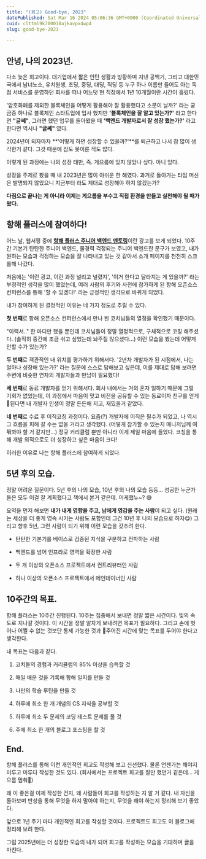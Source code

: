 ```yaml
---
title: "(회고) Good-bye, 2023"
datePublished: Sat Mar 16 2024 05:06:36 GMT+0000 (Coordinated Universal Time)
cuid: clttml9k700010ajkavpx4wp4
slug: good-bye-2023

---
```


## 안녕, 나의 2023년.

다소 늦은 회고이다. 대기업에서 짧은 인턴 생활과 방황하며 지낸 공백기, 그리고 대한민국에서 남녀노소, 유치원생, 초딩, 중딩, 대딩, 직딩 등 누구 하나 이름만 들어도 아는 독점 서비스를 운영하던 회사를 떠나 어느덧 현 직장에서 1년 10개월이란 시간이 흘렀다.

'암호화폐를 제외한 블록체인을 어떻게 활용해야 잘 활용했다고 소문이 날까?' 라는 궁금증 하나로 블록체인 스타트업에 입사 했지만 **'블록체인을 잘 알고 있는가?'** 라고 한다면 **"글쎄"**, 그러면 했던 업무를 돌아봤을 때 **'백엔드 개발자로서 잘 성장 했는가?'** 라고 한다면 역시나 **"글쎄"** 였다.

2024년이 되자마자 \*\*'어떻게 하면 성장할 수 있을까?'\*\*를 퇴근하고 나서 참 많이 생각한거 같다. 그것 때문에 잠도 못이룬 적도 많다.

이렇게 된 과정에는 나의 성장 태만, 즉. 게으름에 있지 않았나 싶다. 아니 있다.

성장을 주제로 봤을 때 내 2023년은 많이 아쉬운 한 해였다. 과거로 돌아가는 타임 머신은 발명되지 않았으니 지금부터 라도 제대로 성장해야 하지 않겠는가?

**다짐으로 끝나는 게 아니라 이제는 게으름을 부수고 직접 환경을 만들고 실천해야 될 때가 왔다.**

## 항해 플러스에 참여하다!

어느 날, 웹서핑 중에 [**항해 플러스 주니어 백엔드 멘토링**](https://hanghae99.spartacodingclub.kr/v2/plus/be)이란 광고를 보게 되었다. 10주간 기본기 탄탄한 주니어 백엔드, 물경력 걱정되는 주니어 백엔드란 문구가 보였고, 내가 원하는 모습과 걱정하는 모습을 잘 나타내고 있는 것 같아서 소개 페이지를 천천히 스크롤해 나갔다.

처음에는 '이런 광고, 이런 과정 널리고 널렸지', '이거 한다고 달라지는 게 있을까?' 라는 부정적인 생각을 많이 했었는데, 여러 사람의 후기와 사전에 참가하게 된 항해 오픈소스 컨퍼런스를 통해 '할 수 있겠다!' 라는 긍정적인 생각으로 바뀌게 되었다.

내가 참여하게 된 결정적인 이유는 네 가지 정도로 추릴 수 있다.

**첫 번째**로 항해 오픈소스 컨퍼런스에서 만나 뵌 코치님들의 열정을 확인했기 때문이다.

"이력서.." 한 마디만 했을 뿐인데 코치님들이 정말 열정적으로, 구체적으로 코칭 해주셨다. (솔직히 중간에 조금 쉬고 싶었는데 놔주질 않으셨다...) 이런 모습을 봤는데 어떻게 안할 수가 있는가?

**두 번째**로 객관적인 내 위치를 평가하기 위해서다. '2년차 개발자가 된 시점에서, 나는 얼마나 성장해 있는가?' 라는 질문에 스스로 답해보고 싶은데, 이를 제대로 답해 보려면 주변에 비슷한 연차의 개발자들과 만남이 필요했다!

**세 번째**로 동료 개발자를 얻기 위해서다. 회사 내에서는 거의 혼자 일하기 때문에 그럴 기회가 없었는데, 이 과정에서 마음이 맞고 비전을 공유할 수 있는 동료이자 친구를 얻게 된다면 내 개발자 인생이 정말 든든해 지고, 재밌을거 같았다.

**네 번째**로 수료 후 이직코칭 과정이다. 요즘(?) 개발자에 이직은 필수가 되었고, 나 역시 그 흐름을 피해 갈 수는 없을 거라고 생각했다. (어떻게 참가할 수 있는지 매니저님께 여쭤봐야 할 거 같지만...) 정규 커리큘럼 뿐만 아니라 이게 제일 마음에 들었다. 코칭을 통해 개발 외적으로도 더 성장하고 싶은 마음이 크다!

이러한 이유로 나는 항해 플러스에 참여하게 되었다.

## 5년 후의 모습.

정말 어려운 질문이다. 5년 후의 나의 모습, 10년 후의 나의 모습 등등... 성공한 누군가들은 모두 이걸 잘 계획했다고 책에서 본거 같은데. 어케했누~? 😅

요약을 먼저 해보면 **내가 내게 영향을 주고, 남에게 영감을 주는 사람**이 되고 싶다. (원래는 세상을 더 좋게 영속 시키는 사람도 포함인데 그건 10년 후 나의 모습으로 하자😋) 그리고 향후 5년, 그런 사람이 되기 위해 이런 모습을 갖추려 한다.

* 탄탄한 기본기를 베이스로 검증된 지식을 구분하고 전파하는 사람
    
* 백엔드를 넘어 인프라로 영역을 확장한 사람
    
* 두 개 이상의 오픈소스 프로젝트에서 컨트리뷰터인 사람
    
* 하나 이상의 오픈소스 프로젝트에서 메인테이너인 사람
    

## 10주간의 목표.

항해 플러스는 10주간 진행된다. 10주는 집중해서 보내면 정말 짧은 시간이다. 빛의 속도로 지나갈 것이다. 이 시간을 정말 알차게 보내려면 목표가 필요하다. 그리고 손에 벗어나 어쩔 수 없는 것보단 통제 가능한 것과 주어진 시간에 맞는 목표를 두어야 한다고 생각한다.

내 목표는 다음과 같다.

1. 코치들의 경험과 커리큘럼의 85% 이상을 습득할 것
    
2. 매일 배운 것을 기록해 항해 일지를 만들 것
    
3. 나만의 학습 루틴을 만들 것
    
4. 하루에 최소 한 개 개념의 CS 지식을 공부할 것
    
5. 하루에 최소 두 문제의 코딩 테스트 문제를 풀 것
    
6. 주에 최소 한 개의 블로그 포스팅을 할 것
    

## End.

항해 플러스를 통해 이런 개인적인 회고도 작성해 보고 신선했다. 물론 언젠가는 해야지 미루고 미루다 작성한 것도 있다. (회사에서는 프로젝트 회고를 잘만 했던거 같은데... 게으름 멈춰🤬)

왜 이 좋은걸 이제 작성한 건지, 왜 사람들이 회고를 작성하는 지 알 거 같다. 내 자신을 돌아보며 반성을 통해 무엇을 하지 말아야 하는지, 무엇을 해야 하는지 정리해 보기 좋았다.

앞으로 1년 주기 마다 개인적인 회고를 작성할 것이다. 프로젝트도 회고도 이 블로그에 정리해 보려 한다.

그럼 2025년에는 더 성장한 모습의 내가 되어 회고를 작성하는 모습을 기대하며 글을 마친다.